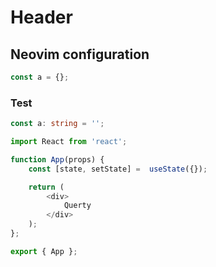 # Header

## Neovim configuration


```javascript
const a = {};
```


### Test


```typescript
const a: string = '';
```


```React.js
import React from 'react';

function App(props) {
    const [state, setState] =  useState({});

    return (
        <div>
            Querty
        </div>
    );
};

export { App };
```

